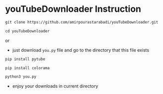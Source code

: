 # youTubeDownloader Instruction

```html
git clone https://github.com/amirpourastarabadi/youTubeDownloader.git
```
```html
cd youTubeDownloader
```
or
- just download `you.py` file and go to the directory that this file exists

```html
pip install pytube
```
```html
pip install colorama
```
```html
python3 you.py
```
- enjoy your downloads in current directory
